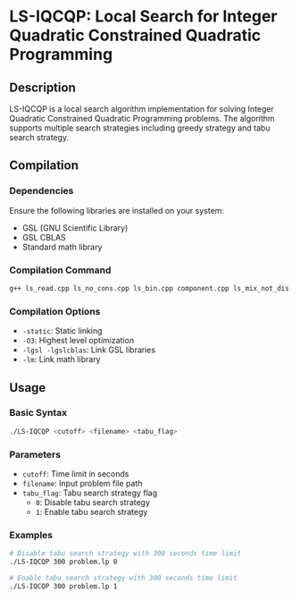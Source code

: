# LS-IQCQP: Local Search for Integer Quadratic Constrained Quadratic Programming

## Description

LS-IQCQP is a local search algorithm implementation for solving Integer Quadratic Constrained Quadratic Programming problems. The algorithm supports multiple search strategies including greedy strategy and tabu search strategy.

## Compilation

### Dependencies

Ensure the following libraries are installed on your system:
- GSL (GNU Scientific Library)
- GSL CBLAS
- Standard math library

### Compilation Command

```bash
g++ ls_read.cpp ls_no_cons.cpp ls_bin.cpp component.cpp ls_mix_not_dis.cpp ls_balance.cpp call.cpp -static -O3 -o LS-IQCQP -lgsl -lgslcblas -lm
```

### Compilation Options

- `-static`: Static linking
- `-O3`: Highest level optimization
- `-lgsl -lgslcblas`: Link GSL libraries
- `-lm`: Link math library

## Usage

### Basic Syntax

```bash
./LS-IQCQP <cutoff> <filename> <tabu_flag>
```

### Parameters

- `cutoff`: Time limit in seconds
- `filename`: Input problem file path
- `tabu_flag`: Tabu search strategy flag
  - `0`: Disable tabu search strategy
  - `1`: Enable tabu search strategy

### Examples

```bash
# Disable tabu search strategy with 300 seconds time limit
./LS-IQCQP 300 problem.lp 0

# Enable tabu search strategy with 300 seconds time limit
./LS-IQCQP 300 problem.lp 1
```

